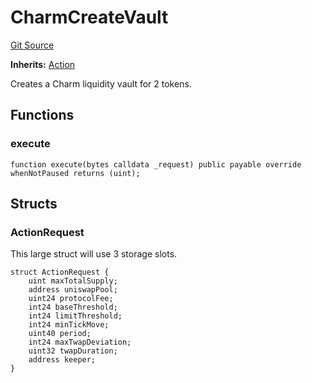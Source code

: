 # CharmCreateVault
[Git Source](https://github.com/FloorDAO/floor-v2/blob/c8169a0594ad07a37d169672a50f4155c41be809/src/contracts/actions/charmfi/CreateVault.sol)

**Inherits:**
[Action](/src/contracts/actions/Action.sol/contract.Action.md)

Creates a Charm liquidity vault for 2 tokens.


## Functions
### execute


```solidity
function execute(bytes calldata _request) public payable override whenNotPaused returns (uint);
```

## Structs
### ActionRequest
This large struct will use 3 storage slots.


```solidity
struct ActionRequest {
    uint maxTotalSupply;
    address uniswapPool;
    uint24 protocolFee;
    int24 baseThreshold;
    int24 limitThreshold;
    int24 minTickMove;
    uint40 period;
    int24 maxTwapDeviation;
    uint32 twapDuration;
    address keeper;
}
```

